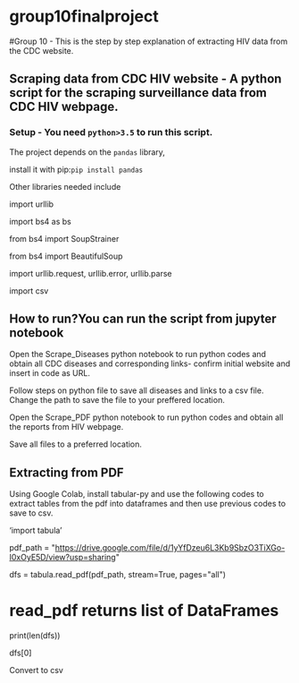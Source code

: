 # group10finalproject

#Group 10 - This is the step by step explanation of extracting HIV data from the CDC website. 

## Scraping data from CDC HIV website - A python script for the scraping surveillance data from CDC HIV webpage. 

### Setup - You need `python>3.5` to run this script. 

The project depends on the `pandas` library,  

install it with pip:`pip install pandas` 

Other libraries needed include 

import urllib 

import bs4 as bs 

from bs4 import SoupStrainer 

from bs4 import BeautifulSoup 

import urllib.request, urllib.error, urllib.parse 

import csv 

 

## How to run?You can run the script from jupyter notebook  

Open the Scrape_Diseases python notebook to run python codes and obtain all CDC diseases and corresponding links- confirm initial website and insert in code as URL. 

Follow steps on python file to save all diseases and links to a csv file. Change the path to save the file to your preffered location. 

Open the Scrape_PDF python notebook to run python codes and obtain all the reports from HIV webpage. 

Save all files to a preferred location. 

 
## Extracting from PDF
Using Google Colab, install tabular-py and use the following codes to extract tables from the pdf into dataframes and then use previous codes to save to csv. 

‘import tabula’ 

pdf_path = "https://drive.google.com/file/d/1yYfDzeu6L3Kb9SbzO3TiXGo-I0xOyE5D/view?usp=sharing" 

 
dfs = tabula.read_pdf(pdf_path, stream=True, pages="all") 

# read_pdf returns list of DataFrames 

print(len(dfs)) 

dfs[0] 

Convert to csv 
